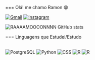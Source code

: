 === Olá!  me chamo Ramon 😁

[![Gmail](https://img.shields.io/badge/Gmail-D14836?style=for-the-badge&logo=gmail&logoColor=white)](https://micaelramon35@gmail.com)
[![Instagram](https://img.shields.io/badge/Instagram-E4405F?style=for-the-badge&logo=instagram&logoColor=white)](ael_ramon)

![RAAAAMOOOONNNN GitHub stats](https://github-readme-stats.vercel.app/api?username=RAAAAMOOOONNNN&show_icons=true&theme=onedark)

=== Linguagens que Estudei/Estudo
<div style="display: inline_block"><br/>
  <img aling="center" alt="PostgreSQL" src="https://img.shields.io/badge/PostgreSQL-316192?style=for-the-badge&logo=postgresql&logoColor=white" />
  <img aling="center" alt="Python" src="https://img.shields.io/badge/Python-14354C?style=for-the-badge&logo=python&logoColor=white" />
  <img aling="center" alt="CSS" src="https://img.shields.io/badge/CSS-239120?&style=for-the-badge&logo=css3&logoColor=white" />
  <img aling="center" alt="R" src="https://img.shields.io/badge/R-276DC3?style=for-the-badge&logo=r&logoColor=white" />
  <img aling="center" alt="R" src="https://img.shields.io/badge/HTML-239120?style=for-the-badge&logo=html5&logoColor=white" />
</div>
